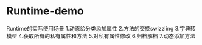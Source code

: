 # Runtime-demo
Runtime的实际使用场景
  1.动态给分类添加属性
  2.方法的交换swizzling
  3.字典转模型
  4.获取所有的私有属性和方法
  5.对私有属性修改
  6.归档解档
  7.动态添加方法
  
  
